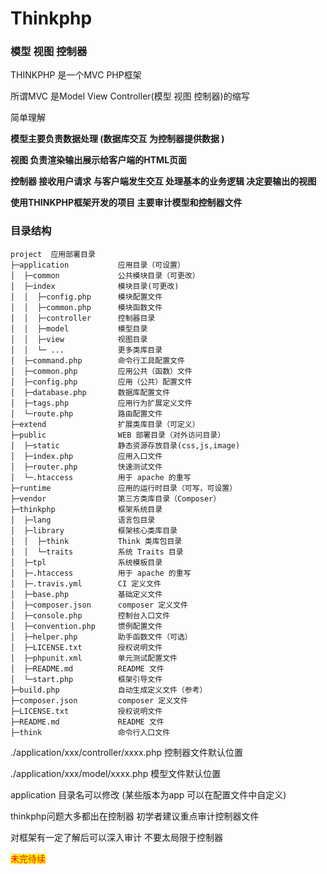 # Thinkphp

### 模型 视图 控制器

THINKPHP 是一个MVC PHP框架

所谓MVC 是Model View Controller(模型 视图 控制器)的缩写&#x20;

简单理解

**模型主要负责数据处理 (数据库交互 为控制器提供数据 )**&#x20;

**视图 负责渲染输出展示给客户端的HTML页面**

**控制器  接收用户请求 与客户端发生交互  处理基本的业务逻辑 决定要输出的视图**&#x20;

**使用THINKPHP框架开发的项目 主要审计模型和控制器文件**

### 目录结构

```
project  应用部署目录
├─application           应用目录（可设置）
│  ├─common             公共模块目录（可更改）
│  ├─index              模块目录(可更改)
│  │  ├─config.php      模块配置文件
│  │  ├─common.php      模块函数文件
│  │  ├─controller      控制器目录
│  │  ├─model           模型目录
│  │  ├─view            视图目录
│  │  └─ ...            更多类库目录
│  ├─command.php        命令行工具配置文件
│  ├─common.php         应用公共（函数）文件
│  ├─config.php         应用（公共）配置文件
│  ├─database.php       数据库配置文件
│  ├─tags.php           应用行为扩展定义文件
│  └─route.php          路由配置文件
├─extend                扩展类库目录（可定义）
├─public                WEB 部署目录（对外访问目录）
│  ├─static             静态资源存放目录(css,js,image)
│  ├─index.php          应用入口文件
│  ├─router.php         快速测试文件
│  └─.htaccess          用于 apache 的重写
├─runtime               应用的运行时目录（可写，可设置）
├─vendor                第三方类库目录（Composer）
├─thinkphp              框架系统目录
│  ├─lang               语言包目录
│  ├─library            框架核心类库目录
│  │  ├─think           Think 类库包目录
│  │  └─traits          系统 Traits 目录
│  ├─tpl                系统模板目录
│  ├─.htaccess          用于 apache 的重写
│  ├─.travis.yml        CI 定义文件
│  ├─base.php           基础定义文件
│  ├─composer.json      composer 定义文件
│  ├─console.php        控制台入口文件
│  ├─convention.php     惯例配置文件
│  ├─helper.php         助手函数文件（可选）
│  ├─LICENSE.txt        授权说明文件
│  ├─phpunit.xml        单元测试配置文件
│  ├─README.md          README 文件
│  └─start.php          框架引导文件
├─build.php             自动生成定义文件（参考）
├─composer.json         composer 定义文件
├─LICENSE.txt           授权说明文件
├─README.md             README 文件
├─think                 命令行入口文件
```

./application/xxx/controller/xxxx.php 控制器文件默认位置

./application/xxx/model/xxxx.php 模型文件默认位置

application 目录名可以修改 (某些版本为app  可以在配置文件中自定义)

thinkphp问题大多都出在控制器 初学者建议重点审计控制器文件&#x20;

对框架有一定了解后可以深入审计 不要太局限于控制器

<mark style="color:red;">未完待续</mark>

